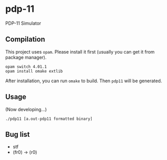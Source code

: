 # pdp-11
PDP-11 Simulator

## Compilation

This project uses ``opam``. Please install it first (usually you can get it from package manager).

```
opam switch 4.01.1
opam install omake extlib
```

After installation, you can run ``omake`` to build. Then ``pdp11`` will be generated.

## Usage

(Now developing...)

```
./pdp11 [a.out-pdp11 formatted binary]
```

## Bug list

+ stf
+ (fr0) -> (r0)
